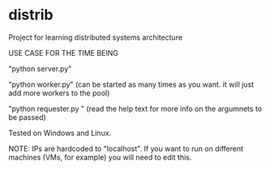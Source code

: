 distrib
=======

Project for learning distributed systems architecture

USE CASE FOR THE TIME BEING

"python server.py"

"python worker.py" (can be started as many times as you want. it will just add more workers to the pool)

"python requester.py <arguments>" (read the help text for more info on the argumnets to be passed)

Tested on Windows and Linux. 

NOTE: IPs are hardcoded to "localhost". If you want to run on different machines (VMs, for example) you will need to edit this.

